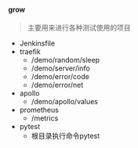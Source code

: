 #### grow

> 主要用来进行各种测试使用的项目

+ Jenkinsfile
+ traefik
  - /demo/random/sleep
  - /demo/server/info
  - /demo/error/code
  - /demo/error/net
+ apollo
  - /demo/apollo/values
+ prometheus
  - /metrics
+ pytest
  - 根目录执行命令pytest